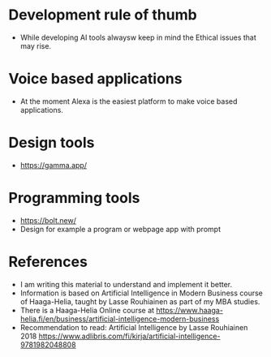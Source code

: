 # Development rule of thumb
- While developing AI tools alwaysw keep in mind the Ethical issues that may rise.

# Voice based applications
- At the moment Alexa is the easiest platform to make voice based applications.


# Design tools
- https://gamma.app/

# Programming tools
- https://bolt.new/
- Design for example a program or webpage app with prompt


# References
- I am writing this material to understand and implement it better.
- Information is based on Artificial Intelligence in Modern Business course of Haaga-Helia, taught by Lasse Rouhiainen as part of my MBA studies.
- There is a Haaga-Helia Online course at https://www.haaga-helia.fi/en/business/artificial-intelligence-modern-business
- Recommendation to read: Artificial Intelligence by Lasse Rouhiainen 2018 https://www.adlibris.com/fi/kirja/artificial-intelligence-9781982048808
